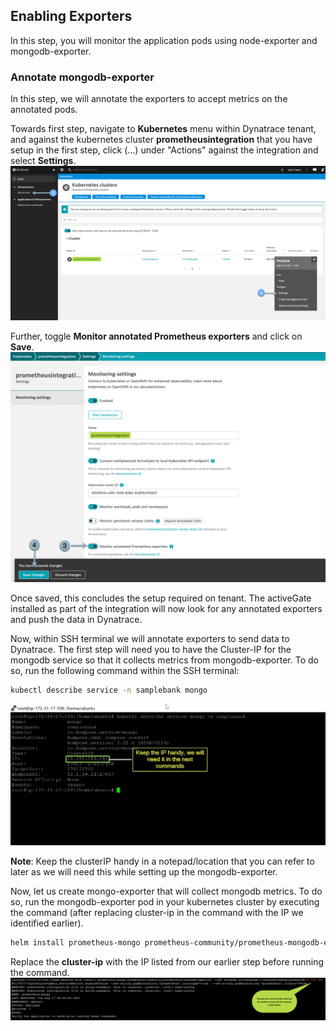 ##  Enabling Exporters
In this step, you will monitor the application pods using node-exporter and mongodb-exporter.


### Annotate mongodb-exporter
In this step, we will annotate the exporters to accept metrics on the annotated pods.

Towards first step, navigate to **Kubernetes** menu within Dynatrace tenant, and against the kubernetes cluster **prometheusintegration** that you have setup in the first step, click (...) under "Actions" against the integration and select **Settings**.
![step-1](../../../assets/images/step_1_prometheus_annotation.png)

Further, toggle **Monitor annotated Prometheus exporters** and click on **Save**.
![step-2](../../../assets/images/step_2_prometheus_annotation.png)

Once saved, this concludes the setup required on tenant. The activeGate installed as part of the integration will now look for any annotated exporters and push the data in Dynatrace.

Now, within SSH terminal we will annotate exporters to send data to Dynatrace. The first step will need you to have the Cluster-IP for the mongodb service so that it collects metrics from mongodb-exporter. To do so, run the following command within the SSH terminal:
```sh
kubectl describe service -n samplebank mongo
```
![image](../../../assets/images/clusterIP-mongodb.png)

**Note**: Keep the clusterIP handy in a notepad/location that you can refer to later as we will need this while setting up the mongodb-exporter.

Now, let us create mongo-exporter that will collect mongodb metrics. To do so, run the mongodb-exporter pod in your kubernetes cluster by executing the command (after replacing cluster-ip in the command with the IP we identified earlier).
```sh
helm install prometheus-mongo prometheus-community/prometheus-mongodb-exporter --set mongodb.uri=mongodb://d1prumworkshop:password@clusterip:27017/?authSource=admin,serviceMonitor.enabled=false --set-string podAnnotations."prometheus.io/scrape"=true  --set-string podAnnotations."prometheus.io/port"=9108 --namespace=model-app
```

Replace the **cluster-ip** with the IP listed from our earlier step before running the command.
![image](../../../assets/images/mongodb-exporter.png)

<!-- ------------------------ -->

